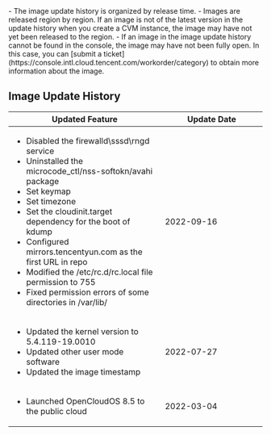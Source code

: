 
<dx-alert infotype="explain" title="">
- The image update history is organized by release time.
- Images are released region by region. If an image is not of the latest version in the update history when you create a CVM instance, the image may have not yet been released to the region.
- If an image in the image update history cannot be found in the console, the image may have not been fully open. In this case, you can [submit a ticket](https://console.intl.cloud.tencent.com/workorder/category) to obtain more information about the image.
</dx-alert>

## Image Update History

<table>
<thead>
<tr>
<th width="60%"><strong>Updated Feature</strong></th>
<th><strong>Update Date</strong></th>
</tr>
</thead>
<tbody>
<tr>
<td>
<ul class="params">
<li>Disabled the firewalld\sssd\rngd service</li>
<li>Uninstalled the microcode_ctl/nss-softokn/avahi package</li>
<li>Set keymap</li>
<li>Set timezone</li>
<li>Set the cloudinit.target dependency for the boot of kdump</li>
<li>Configured mirrors.tencentyun.com as the first URL in repo</li>
<li>Modified the /etc/rc.d/rc.local file permission to 755</li>
<li>Fixed permission errors of some directories in /var/lib/</li>
</ul>
</td>
<td>2022-09-16</td>
</tr>
<tr>
<td>
<ul class="params">
<li>Updated the kernel version to 5.4.119-19.0010</li>
<li>Updated other user mode software</li>
<li>Updated the image timestamp</li>
</ul>
</td>
<td>2022-07-27</td>
</tr>
<tr>
<td>
<ul class="params">
<li>Launched OpenCloudOS 8.5 to the public cloud</li>
</ul>
</td>
<td>2022-03-04</td>
</tr>
</tbody></table>                                                 
